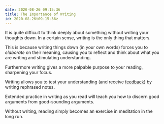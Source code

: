 ```yaml
---
date: 2020-08-26 09:15:36
title: The Importance of Writing
id: 2020-08-26t09-15-36z
---
```


It is quite difficult to think deeply about something without writing your
thoughts down. In a certain sense, writing is the only thing that matters.

This is because writing things down (in your own words) forces you to
_elaborate_ on their meaning, causing you to reflect and think about what you
are writing and stimulating understanding.

Furthermore writing gives a more palpable purpose to your reading, sharpening
your focus.

Writing allows you to test your understanding (and receive
[feedback](./2020-08-26t10-01-09z.md)) by writing rephrased notes.

Extended practice in writing as you read will teach you how to discern good
arguments from good-sounding arguments.

Without writing, reading simply becomes an exercise in meditation in the long
run.
